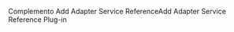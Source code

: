 <span data-ttu-id="93ea2-101">Complemento Add Adapter Service Reference</span><span class="sxs-lookup"><span data-stu-id="93ea2-101">Add Adapter Service Reference Plug-in</span></span>